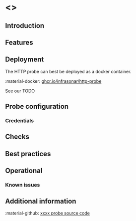 # <<probe-name>>

## Introduction

## Features

## Deployment

The HTTP probe can best be deployed as a docker container.

:material-docker: [ghcr.io/infrasonar/http-probe](ghcr.io/infrasonar/http-probe)

See our TODO

## Probe configuration

### Credentials

## Checks

## Best practices

## Operational

### Known issues

## Additional information

:material-github: [xxxx probe source code](https://github.com/infrasonar/xxxx-probe)